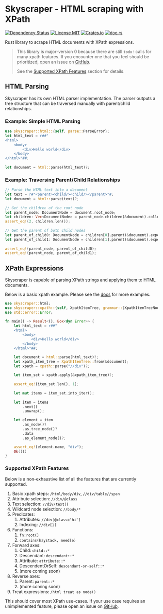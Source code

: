 # Skyscraper - HTML scraping with XPath

[![Dependency Status](https://deps.rs/repo/github/James-LG/Skyscraper/status.svg)](https://deps.rs/repo/github/James-LG/Skyscraper)
[![License MIT](https://img.shields.io/badge/license-MIT-blue.svg)](https://github.com/James-LG/Skyscraper/blob/master/LICENSE)
[![Crates.io](https://img.shields.io/crates/v/skyscraper.svg)](https://crates.io/crates/skyscraper)
[![doc.rs](https://docs.rs/skyscraper/badge.svg)](https://docs.rs/skyscraper)

Rust library to scrape HTML documents with XPath expressions.

> This library is major-version 0 because there are still `todo!` calls for many xpath features.
>If you encounter one that you feel should be prioritized, open an issue on [GitHub](https://github.com/James-LG/Skyscraper/issues).
>
> See the [Supported XPath Features](#supported-xpath-features) section for details.

## HTML Parsing

Skyscraper has its own HTML parser implementation. The parser outputs a
tree structure that can be traversed manually with parent/child relationships.

### Example: Simple HTML Parsing

```rust
use skyscraper::html::{self, parse::ParseError};
let html_text = r##"
<html>
    <body>
        <div>Hello world</div>
    </body>
</html>"##;
 
let document = html::parse(html_text)?;
```

### Example: Traversing Parent/Child Relationships

```rust
// Parse the HTML text into a document
let text = r#"<parent><child/><child/></parent>"#;
let document = html::parse(text)?;
 
// Get the children of the root node
let parent_node: DocumentNode = document.root_node;
let children: Vec<DocumentNode> = parent_node.children(&document).collect();
assert_eq!(2, children.len());
 
// Get the parent of both child nodes
let parent_of_child0: DocumentNode = children[0].parent(&document).expect("parent of child 0 missing");
let parent_of_child1: DocumentNode = children[1].parent(&document).expect("parent of child 1 missing");
 
assert_eq!(parent_node, parent_of_child0);
assert_eq!(parent_node, parent_of_child1);
```

## XPath Expressions

Skyscraper is capable of parsing XPath strings and applying them to HTML documents.

Below is a basic xpath example. Please see the [docs](https://docs.rs/skyscraper/latest/skyscraper/xpath/index.html) for more examples.

```rust
use skyscraper::html;
use skyscraper::xpath::{self, XpathItemTree, grammar::{XpathItemTreeNodeData, data_model::{Node, XpathItem}}};
use std::error::Error;

fn main() -> Result<(), Box<dyn Error>> {
    let html_text = r##"
    <html>
        <body>
            <div>Hello world</div>
        </body>
    </html>"##;

    let document = html::parse(html_text)?;
    let xpath_item_tree = XpathItemTree::from(&document);
    let xpath = xpath::parse("//div")?;
   
    let item_set = xpath.apply(&xpath_item_tree)?;
   
    assert_eq!(item_set.len(), 1);
   
    let mut items = item_set.into_iter();
   
    let item = items
        .next()
        .unwrap();

    let element = item
        .as_node()?
        .as_tree_node()?
        .data
        .as_element_node()?;

    assert_eq!(element.name, "div");
    Ok(())
}
```

### Supported XPath Features

Below is a non-exhaustive list of all the features that are currently supported.

1. Basic xpath steps: `/html/body/div`, `//div/table//span`
1. Attribute selection: `//div/@class`
1. Text selection: `//div/text()`
1. Wildcard node selection: `//body/*`
1. Predicates:
    1. Attributes: `//div[@class='hi']`
    1. Indexing: `//div[1]`
1. Functions:
    1. `fn:root()`
    1. `contains(haystack, needle)`
1. Forward axes:
    1. Child: `child::*`
    1. Descendant: `descendant::*`
    1. Attribute: `attribute::*`
    1. DescendentOrSelf: `descendant-or-self::*`
    1. (more coming soon)
1. Reverse axes:
    1. Parent:  `parent::*`
    1. (more coming soon)
1. Treat expressions: `/html treat as node()`

This should cover most XPath use-cases.
If your use case requires an unimplemented feature,
please open an issue on [GitHub](https://github.com/James-LG/Skyscraper/issues).
